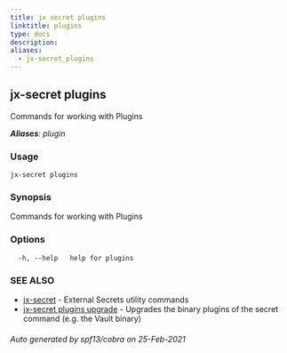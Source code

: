 ```yaml
---
title: jx secret plugins
linktitle: plugins
type: docs
description: 
aliases:
  - jx-secret_plugins
---
```


## jx-secret plugins

Commands for working with Plugins

***Aliases**: plugin*

### Usage

```
jx-secret plugins
```

### Synopsis

Commands for working with Plugins

### Options

```
  -h, --help   help for plugins
```

### SEE ALSO

* [jx-secret](..)	 - External Secrets utility commands
* [jx-secret plugins upgrade](jx-secret_plugins_upgrade)	 - Upgrades the binary plugins of the secret command (e.g. the Vault binary)

###### Auto generated by spf13/cobra on 25-Feb-2021
